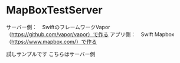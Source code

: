 # MapBoxTestServer

サーバー側：　SwiftのフレームワークVapor（https://github.com/vapor/vapor）で作る
アプリ側：　Swift Mapbox（https://www.mapbox.com/）で作る

試しサンプルです
こちらはサーバー側
